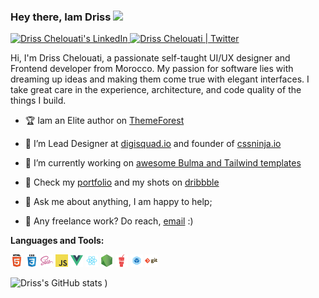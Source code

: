### Hey there, Iam Driss <img src="https://media.giphy.com/media/hvRJCLFzcasrR4ia7z/giphy.gif" width="25px"><a  style="display:inline" href="https://www.linkedin.com/in/driss-chelouati-aab1a397/">
  <img alt="Driss Chelouati's LinkedIn" width="16px" src="https://raw.githubusercontent.com/peterthehan/peterthehan/master/assets/linkedin.svg" />
</a> <a  style="display:inline" href="https://twitter.com/DrissChelouati">
  <img alt="Driss Chelouati | Twitter" width="16px" src="https://raw.githubusercontent.com/peterthehan/peterthehan/master/assets/twitter.svg" />
</a>

<br />

Hi, I'm Driss Chelouati, a passionate self-taught UI/UX designer and Frontend developer from Morocco. My passion for software lies with dreaming up ideas and making them come true with elegant interfaces. I take great care in the experience, architecture, and code quality of the things I build.
  
- 🏆 Iam an Elite author on [ThemeForest](https://themeforest.net/user/cssninjastudio/portfolio)

- 🍪 I’m Lead Designer at [digisquad.io](https://digisquad.io/en/) and founder of [cssninja.io](https://cssninja.io)

- 🔭 I’m currently working on [awesome Bulma and Tailwind templates](https://cssninja.io/category/all)

- 🌱 Check my [portfolio](https://cssninja.io/portfolio) and my shots on [dribbble](https://dribbble.com/playbook)

- 💬 Ask me about anything, I am happy to help;

- 💼 Any freelance work? Do reach, [email](mailto:driss@digisquad.io) :)

**Languages and Tools:**  

<code><img height="20" src="https://raw.githubusercontent.com/github/explore/5c058a388828bb5fde0bcafd4bc867b5bb3f26f3/topics/html/html.png"></code>
<code><img height="20" src="https://raw.githubusercontent.com/github/explore/5c058a388828bb5fde0bcafd4bc867b5bb3f26f3/topics/css/css.png"></code>
<code><img height="20" src="https://raw.githubusercontent.com/github/explore/5c058a388828bb5fde0bcafd4bc867b5bb3f26f3/topics/sass/sass.png"></code>
<code><img height="20" src="https://raw.githubusercontent.com/github/explore/80688e429a7d4ef2fca1e82350fe8e3517d3494d/topics/javascript/javascript.png"></code>
<code><img height="20" src="https://raw.githubusercontent.com/github/explore/80688e429a7d4ef2fca1e82350fe8e3517d3494d/topics/vue/vue.png"></code>
<code><img height="20" src="https://raw.githubusercontent.com/github/explore/80688e429a7d4ef2fca1e82350fe8e3517d3494d/topics/react/react.png"></code>
<code><img height="20" src="https://raw.githubusercontent.com/github/explore/80688e429a7d4ef2fca1e82350fe8e3517d3494d/topics/nodejs/nodejs.png"></code>
<code><img height="20" src="https://raw.githubusercontent.com/github/explore/80688e429a7d4ef2fca1e82350fe8e3517d3494d/topics/gulp/gulp.png"></code>
<code><img height="20" src="https://raw.githubusercontent.com/github/explore/80688e429a7d4ef2fca1e82350fe8e3517d3494d/topics/webpack/webpack.png"></code>
<code><img height="20" src="https://raw.githubusercontent.com/github/explore/80688e429a7d4ef2fca1e82350fe8e3517d3494d/topics/git/git.png"></code>

![Driss's GitHub stats](https://github-readme-stats.vercel.app/api?username=driss-chelouati&hide=contribs,prs&theme=buefy)
)



